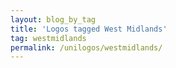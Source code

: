 ```yaml
---
layout: blog_by_tag
title: 'Logos tagged West Midlands'
tag: westmidlands
permalink: /unilogos/westmidlands/
---
```


